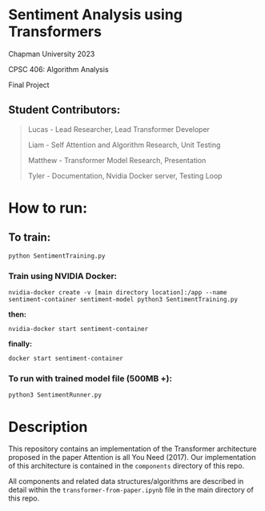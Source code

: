 # Sentiment Analysis using Transformers
Chapman University 2023

CPSC 406: Algorithm Analysis

Final Project
## Student Contributors:

> Lucas - Lead Researcher, Lead Transformer Developer
>
> Liam - Self Attention and Algorithm Research, Unit Testing
>
> Matthew - Transformer Model Research, Presentation
>
> Tyler - Documentation, Nvidia Docker server, Testing Loop



# How to run:

## To train:

    python SentimentTraining.py

### Train using NVIDIA Docker:

    nvidia-docker create -v [main directory location]:/app --name sentiment-container sentiment-model python3 SentimentTraining.py
 
**then:**

    nvidia-docker start sentiment-container

**finally:**

    docker start sentiment-container


### To run with trained model file (500MB +):

    python3 SentimentRunner.py

# Description

This repository contains an implementation of the Transformer architecture proposed in the paper Attention is all You Need (2017). Our implementation of this architecture is contained in the `components` directory of this repo.

All components and related data structures/algorithms are described in detail within the `transformer-from-paper.ipynb` file in the main directory of this repo.

#
<!-- 


The project must be open source and on a public git repository. It must contain a file called LICENSE such as, for example, the MIT License. It also must contain a file .gitignore. See also Git best practices.
The repository must be structured in a way that makes it as easy as possible for a reader to access the relevant information. This includes proper use of markdown syntax.

There should be an introduction motivating the project and explaining why it is interesting (a good project has a convincing narrative).
There should be a literature review, references to related work and theoretical background (a good project describes the wider context in which it is situated). References are more useful when it is clear how they relate to the specifics of the project (just "dumping references at the end" is not useful).

The readme must contain a description of how to deploy and run the software.
The code must run, be well commented and documented.
The documentation should include, for example (adapt as appropriate):

What components does the software consist of? How do components interact?

What programming languages and APIs are used?

What data structures and algorithms did you implement?

How was the work divided between group members? Who was responsible for what?

Beware of Plagiarism: Make sure that if you took some code from somewhere you make clear, both in the code and in the documentation, from where you took it.

Give details of how the software was tested. Most projects should have code that was used for testing. Provide the tests that have been written, as well as a description of how to run the tests and reproduce the test test results.

Depending on the project, there may be other ways of validating the software (eg questionnaires, data analysis, and more).
Describe what works and what does not. Did your plans change? What is left to do?

Suggest directions for future development. Ideally, a list of possible extensions is described and designed, including details of how the current code base should be modified for the extension.

The last point is particularly important to me. A good open source project is one that inspires others to take it further and provides a basis for future developments. -->